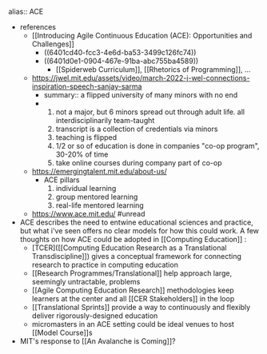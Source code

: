 alias:: ACE

- references
	- [[Introducing Agile Continuous Education (ACE): Opportunities and Challenges]]
		- ((6401cd40-fcc3-4e6d-ba53-3499c126fc74))
		- ((6401d0e1-0904-467e-91ba-abc755ba4589))
			- [[Spiderweb Curriculum]], [[Rhetorics of Programming]], ...
	- https://jwel.mit.edu/assets/video/march-2022-j-wel-connections-inspiration-speech-sanjay-sarma
		- summary:: a flipped university of many minors with no end
		- 1. not a major, but 6 minors spread out through adult life. all interdisciplinarily team-taught 
		  2. transcript is a collection of credentials via minors
		  3. teaching is flipped
		  4. 1/2 or so of education is done in companies "co-op program", 30-20% of time
		  5. take online courses during company part of co-op
	- https://emergingtalent.mit.edu/about-us/
		- ACE pillars
		  1. individual learning
		  2. group mentored learning
		  3. real-life mentored learning
	- https://www.ace.mit.edu/ #unread
- ACE describes the need to entwine educational sciences and practice, but what i've seen offers no clear models for how this could work. A few thoughts on how ACE could be adopted in [[Computing Education]] :
	- [TCER]([[Computing Education Research as a Translational Transdiscipline]]) gives a conceptual framework for connecting research to practice in computing education
	- [[Research Programmes/Translational]] help approach large, seemingly untractable, problems
	- [[Agile Computing Education Research]] methodologies keep learners at the center and all [[CER Stakeholders]] in the loop
	- [[Translational Sprints]] provide a way to continuously and flexibly deliver rigorously-designed education
	- micromasters in an ACE setting could be ideal venues to host [[Model Course]]s
- MIT's response to [[An Avalanche is Coming]]?